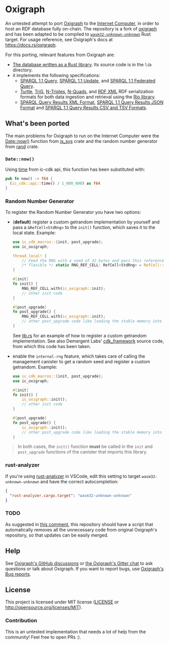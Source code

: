 # Oxigraph

An untested attempt to port [Oxigraph](https://github.com/oxigraph/oxigraph) to the [Internet Computer](https://internetcomputer.org/), in order to host an RDF database fully on-chain.
The repository is a fork of [oxigraph](https://github.com/oxigraph/oxigraph) and has been adapted to be compiled to [`wasm32-unknown-unknown`](https://doc.rust-lang.org/stable/nightly-rustc/rustc_target/spec/wasm32_unknown_unknown/index.html) Rust target.
For usage reference, see Oxigraph's docs at https://docs.rs/oxigraph.

For this porting, relevant features from Oxigraph are:
- [The database written as a Rust library](https://crates.io/crates/oxigraph). Its source code is in the `lib` directory.
- it implements the following specifications:
  - [SPARQL 1.1 Query](https://www.w3.org/TR/sparql11-query/), [SPARQL 1.1 Update](https://www.w3.org/TR/sparql11-update/), and [SPARQL 1.1 Federated Query](https://www.w3.org/TR/sparql11-federated-query/).
  - [Turtle](https://www.w3.org/TR/turtle/), [TriG](https://www.w3.org/TR/trig/), [N-Triples](https://www.w3.org/TR/n-triples/), [N-Quads](https://www.w3.org/TR/n-quads/), and [RDF XML](https://www.w3.org/TR/rdf-syntax-grammar/) RDF serialization formats for both data ingestion and retrieval using the [Rio library](https://github.com/oxigraph/rio).
  - [SPARQL Query Results XML Format](http://www.w3.org/TR/rdf-sparql-XMLres/), [SPARQL 1.1 Query Results JSON Format](https://www.w3.org/TR/sparql11-results-json/) and [SPARQL 1.1 Query Results CSV and TSV Formats](https://www.w3.org/TR/sparql11-results-csv-tsv/).

## What's been ported

The main problems for Oxigraph to run on the Internet Computer were the [Date::now()](https://docs.rs/js-sys/latest/js_sys/struct.Date.html#method.now) function from [js_sys](https://crates.io/crates/js_sys) crate and the random number generator from [rand](https://crates.io/crates/rand) crate.

### `Date::now()`
Using [time](https://docs.rs/ic-cdk/latest/ic_cdk/api/fn.time.html) from ic-cdk api, this function has been substituted with:
```rust
pub fn now() -> f64 {
  (ic_cdk::api::time() / 1_000_000) as f64
}
```

### Random Number Generator
To register the Random Number Generator you have two options:
- (**default**) register a custom getrandom implementation by yourself and pass a `&RefCell<StdRng>` to the `init()` function, which saves it to the local state. Example:
    ```rust
    use ic_cdk_macros::{init, post_upgrade};
    use ic_oxigraph;

    thread_local! {
        // Feed the RNG with a seed of 32 bytes and pass this reference to the library.
        /* flexible */ static RNG_REF_CELL: RefCell<StdRng> = RefCell::new(SeedableRng::from_seed([0_u8; 32]));
    }

    #[init]
    fn init() {
        RNG_REF_CELL.with(ic_oxigraph::init);
        // other init code
    }

    #[post_upgrade]
    fn post_upgrade() {
        RNG_REF_CELL.with(ic_oxigraph::init);
        // other post_upgrade code like loading the stable memory into the state
    }
    ```
    See [lib.rs](https://github.com/omnia-network/ic-oxigraph/blob/main/lib/src/lib.rs#L35-L71) for an example of how to register a custom getrandom implementation. See also Demergent Labs' [cdk_framework](https://github.com/demergent-labs/cdk_framework/blob/7e913d7ac49affad4a0bd5ee24b51b1a5d5d6096/src/act/random.rs) source code, from which this code has been taken.

- enable the `internal-rng` feature, which takes care of calling the management canister to get a random seed and register a custom getrandom. Example:
    ```rust
    use ic_cdk_macros::{init, post_upgrade};
    use ic_oxigraph;

    #[init]
    fn init() {
        ic_oxigraph::init();
        // other init code
    }

    #[post_upgrade]
    fn post_upgrade() {
        ic_oxigraph::init();
        // other post_upgrade code like loading the stable memory into the state
    }
    ```

> In both cases, the `init()` function **must** be called in the `init` and `post_upgrade` functions of the canister that imports this library.

### rust-analyzer
If you're using [rust-analyzer](https://rust-analyzer.github.io/) in VSCode, edit this setting to target `wasm32-unknown-unknown` and have the correct autocompletion:
```json
{
  "rust-analyzer.cargo.target": "wasm32-unknown-unknown"
}
```

### TODO
As suggested in [this comment](https://github.com/oxigraph/oxigraph/issues/471#issuecomment-1544552518), this repository should have a script that automatically removes all the unnecessary code from original Oxigraph's repository, so that updates can be easily merged.

## Help

See [Oxigraph's GitHub discussions](https://github.com/oxigraph/oxigraph/discussions) or [the Oxigraph's Gitter chat](https://gitter.im/oxigraph/community) to ask questions or talk about Oxigraph.
If you want to report bugs, use [Oxigraph's Bug reports](https://github.com/oxigraph/oxigraph/issues).

## License

This project is licensed under MIT license ([LICENSE](LICENSE) or http://opensource.org/licenses/MIT).

### Contribution

This is an untested implementation that needs a lot of help from the community! Feel free to open PRs :).

